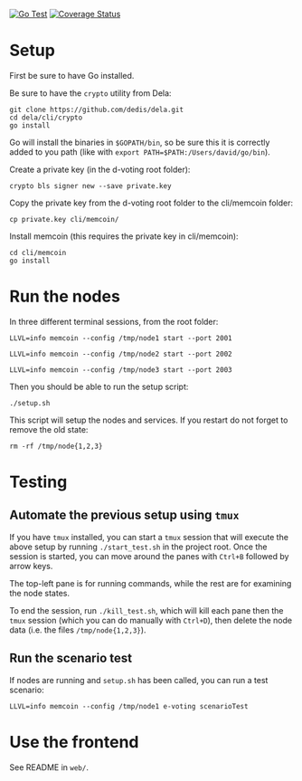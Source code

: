 [![Go Test](https://github.com/dedis/d-voting/actions/workflows/go_test.yml/badge.svg)](https://github.com/dedis/d-voting/actions/workflows/go_test.yml)
[![Coverage Status](https://coveralls.io/repos/github/dedis/d-voting/badge.svg)](https://coveralls.io/github/dedis/d-voting)

# Setup

First be sure to have Go installed.

Be sure to have the `crypto` utility from Dela:

```
git clone https://github.com/dedis/dela.git
cd dela/cli/crypto
go install
```

Go will install the binaries in `$GOPATH/bin`, so be sure this it is correctly
added to you path (like with `export PATH=$PATH:/Users/david/go/bin`).

Create a private key (in the d-voting root folder):

```
crypto bls signer new --save private.key
```

Copy the private key from the d-voting root folder to the cli/memcoin folder:

```
cp private.key cli/memcoin/
```

Install memcoin (this requires the private key in cli/memcoin):

```
cd cli/memcoin
go install
```


# Run the nodes
In three different terminal sessions, from the root folder:

```
LLVL=info memcoin --config /tmp/node1 start --port 2001

LLVL=info memcoin --config /tmp/node2 start --port 2002

LLVL=info memcoin --config /tmp/node3 start --port 2003
```

Then you should be able to run the setup script:

```
./setup.sh
```

This script will setup the nodes and services. If you restart do not forget to
remove the old state:

```
rm -rf /tmp/node{1,2,3}
```

# Testing
## Automate the previous setup using `tmux`
If you have `tmux` installed, you can start a `tmux` session that will
execute the above setup by running `./start_test.sh` in the project root.
Once the session is started, you can move around the panes with
`Ctrl+B` followed by arrow keys.

The top-left pane is for running commands, while the rest are for examining the node states.

To end the session, run `./kill_test.sh`,
which will kill each pane then the `tmux` session (which you can do manually with `Ctrl+D`),
then delete the node data (i.e. the files `/tmp/node{1,2,3}`).

## Run the scenario test

If nodes are running and `setup.sh` has been called, you can run a test
scenario:
```
LLVL=info memcoin --config /tmp/node1 e-voting scenarioTest
```

# Use the frontend

See README in `web/`.
